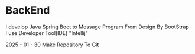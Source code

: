# BackEnd
I develop Java Spring Boot to Message Program
From Design By BootStrap
I use Developer Tool(IDE) "Intellij"

2025 - 01 - 30
Make Repository To Git
